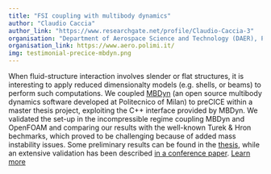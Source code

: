 ```yaml
---
title: "FSI coupling with multibody dynamics"
author: "Claudio Caccia"
author_link: "https://www.researchgate.net/profile/Claudio-Caccia-3"
organisation: "Department of Aerospace Science and Technology (DAER), Politecnico of Milan, Italy"
organisation_link: https://www.aero.polimi.it/
img: testimonial-precice-mbdyn.png
---
```

When fluid-structure interaction involves slender or flat structures, it is interesting to apply reduced dimensionalty models (e.g. shells, or beams) to perform such computations. We coupled [MBDyn](www.mbdyn.org) (an open source multibody dynamics software developed at Politecnico of Milan) to preCICE within a master thesis project, exploiting the C++ interface provided by MBDyn. We validated the set-up in the incompressible regime coupling MBDyn and OpenFOAM and comparing our results with the well-known Turek & Hron bechmarks, which proved to be challenging because of added mass instability issues. Some preliminary results can be found in the [thesis](http://hdl.handle.net/10589/175517), while an extensive validation has been described [in a conference paper](https://www.researchgate.net/publication/352642167_COUPLING_MULTI-BODY_AND_FLUID_DYNAMICS_ANALYSIS_WITH_PRECICE_AND_MBDYN).
[Learn more](https://public.gitlab.polimi.it/DAER/mbdyn/-/wikis/preCICE-MBDyn-adapter)
